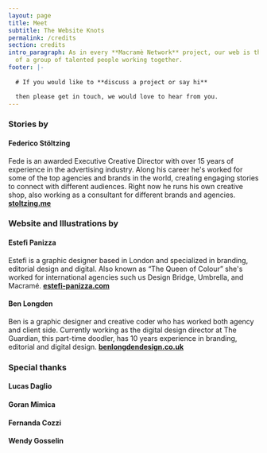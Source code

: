 ```yaml
---
layout: page
title: Meet 
subtitle: The Website Knots
permalink: /credits
section: credits
intro_paragraph: As in every **Macramè Network** project, our web is the result
  of a group of talented people working together.
footer: |-
  
  # If you would like to **discuss a project or say hi**

  then please get in touch, we would love to hear from you.
---
```

### **Stories by**

#### **Federico Stöltzing**

Fede is an awarded Executive Creative Director with over 15 years of experience in the advertising industry.
Along his career he's worked for some of the top agencies and brands in the world, creating engaging stories to connect with different audiences.
Right now he runs his own creative shop, also working as a consultant for different brands and agencies.
**[stoltzing.me](stoltzing.me)**

### Website and Illustrations by

#### **Estefi Panizza**

Estefi is a graphic designer based in London and specialized in branding, editorial design and digital.
Also known as “The Queen of Colour” she's worked for international agencies such us Design Bridge, Umbrella, and Macramé.
**[estefi-panizza.com](estefi-panizza.com)**

#### **Ben Longden**

Ben is a graphic designer and creative coder who has worked both agency and client side. Currently working as the digital design director at The Guardian, this part-time doodler, has 10 years experience in branding, editorial and digital design.
**[benlongdendesign.co.uk](benlongdendesign.co.uk)**

### **Special thanks**

#### **Lucas Daglio**

#### **Goran Mimica**

#### **Fernanda Cozzi**

#### **Wendy Gosselin**
